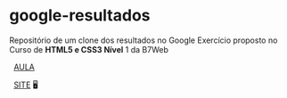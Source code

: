 # google-resultados
 Repositório de um clone dos resultados no Google
 Exercício proposto no Curso de **HTML5 e CSS3 Nível** 1 da B7Web

 &nbsp;
 [AULA](https://alunos.b7web.com.br/curso/html5-e-css3/exercicio-um-clone-dos-resultados-do-google)
 
  &nbsp;
 [SITE](https://diegorafaelvieira.github.io/google-resultados/)  :desktop_computer:

